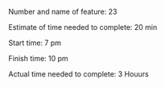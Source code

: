 Number and name of feature: 23

Estimate of time needed to complete: 20 min

Start time: 7 pm

Finish time: 10 pm

Actual time needed to complete: 3 Houurs

